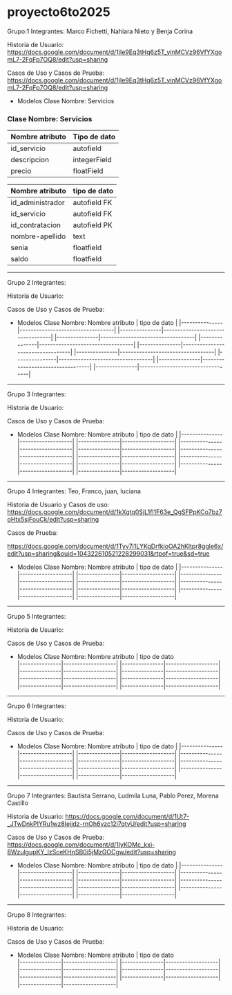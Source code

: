 # proyecto6to2025

Grupo:1
Integrantes: Marco Fichetti, Nahiara Nieto y Benja Corina

Historia de Usuario: https://docs.google.com/document/d/1jIe9Eq3tHq6z5T_yinMCVz96VfYXgomL7-2FqFp7OQ8/edit?usp=sharing

Casos de Uso  y Casos de Prueba: https://docs.google.com/document/d/1jIe9Eq3tHq6z5T_yinMCVz96VfYXgomL7-2FqFp7OQ8/edit?usp=sharing

* Modelos
Clase Nombre: Servicios
### Clase Nombre: Servicios

| Nombre atributo   | Tipo de dato      |
|-------------------|-------------------|
| id_servicio       | autofield         |
| descripcion       | integerField      |
| precio            | floatField        |

Nombre atributo | tipo de dato          |
|---------------|-----------------------|
id_administrador| autofield FK|         |
id_servicio     |  autofield FK         |
id_contratacion |  autofield PK         |
nombre-apellido |  text                 |
senia           |   floatfield          |
saldo           |   floatfield          |






________________________________________________________________________________________________

Grupo 2
Integrantes:

Historia de Usuario:

Casos de Uso  y Casos de Prueba:

* Modelos
Clase Nombre:
Nombre atributo | tipo de dato                     |
|---------------|----------------------------------|
|---------------|----------------------------------|
|---------------|----------------------------------|
|---------------|----------------------------------|
|---------------|----------------------------------|
|---------------|----------------------------------|
|---------------|----------------------------------|
|---------------|----------------------------------|
|---------------|----------------------------------|


________________________________________________________________________________________________

Grupo 3
Integrantes:

Historia de Usuario:

Casos de Uso  y Casos de Prueba:


* Modelos
Clase Nombre:
Nombre atributo | tipo de dato      |
|---------------|-------------------|
|---------------|-------------------|
|---------------|-------------------|
|---------------|-------------------|
|---------------|-------------------|
|---------------|-------------------|
|---------------|-------------------|
|---------------|-------------------|
|---------------|-------------------|
|---------------|-------------------|



_______________________

Grupo 4
Integrantes: Teo, Franco, juan, luciana

Historia de Usuario y Casos de uso:
https://docs.google.com/document/d/1kXqtq0SjL1fl1F63e_QgSFPpKCo7bz7oHtx5sjFouCk/edit?usp=sharing

Casos de Prueba:

https://docs.google.com/document/d/1Tyv7i1LYKgDrfkioOA2hKltpr8ggle6x/edit?usp=sharing&ouid=104322610521228299031&rtpof=true&sd=true


* Modelos
Clase Nombre:
Nombre atributo | tipo de dato      |
|---------------|-------------------|
|---------------|-------------------|
|---------------|-------------------|
|---------------|-------------------|
|---------------|-------------------|
|---------------|-------------------|
|---------------|-------------------|
|---------------|-------------------|








________________________________________________________________________________________________

Grupo 5
Integrantes:

Historia de Usuario:

Casos de Uso  y Casos de Prueba:

* Modelos
Clase Nombre:
Nombre atributo | tipo de dato           
|---------------|-------------------|
|---------------|-------------------|
|---------------|-------------------|
|---------------|-------------------|
|---------------|-------------------|
|---------------|-------------------|
|---------------|-------------------|
|---------------|-------------------|


________________________________________________________________________________________________

Grupo 6
Integrantes:

Historia de Usuario:

Casos de Uso  y Casos de Prueba:


* Modelos
Clase Nombre:
Nombre atributo | tipo de dato      |
|---------------|-------------------|
|---------------|-------------------|
|---------------|-------------------|
|---------------|-------------------|
|---------------|-------------------|
|---------------|-------------------|
|---------------|-------------------|
|---------------|-------------------|




________________________________________________________________________________________________

Grupo 7
Integrantes: Bautista Serrano, Ludmila Luna, Pablo Perez, Morena Castillo 

Historia de Usuario: https://docs.google.com/document/d/1Ut7-_JTwDnkPIYRu1wz8Iejjdz-rnOh6yzc12i7qtvU/edit?usp=sharing

Casos de Uso  y Casos de Prueba: https://docs.google.com/document/d/1lyKOMc_kxi-8WzulgupKY_lzSceKHnSB0i5jMzGOCgw/edit?usp=sharing


* Modelos
Clase Nombre:
Nombre atributo | tipo de dato      |
|---------------|-------------------|
|---------------|-------------------|
|---------------|-------------------|
|---------------|-------------------|
|---------------|-------------------|
|---------------|-------------------|
|---------------|-------------------|
|---------------|-------------------|



________________________________________________________________________________________________

Grupo 8
Integrantes:

Historia de Usuario:

Casos de Uso  y Casos de Prueba:

* Modelos
Clase Nombre:
Nombre atributo | tipo de dato               
|---------------|-------------------|
|---------------|-------------------|
|---------------|-------------------|
|---------------|-------------------|
|---------------|-------------------|
|---------------|-------------------|
|---------------|-------------------|


